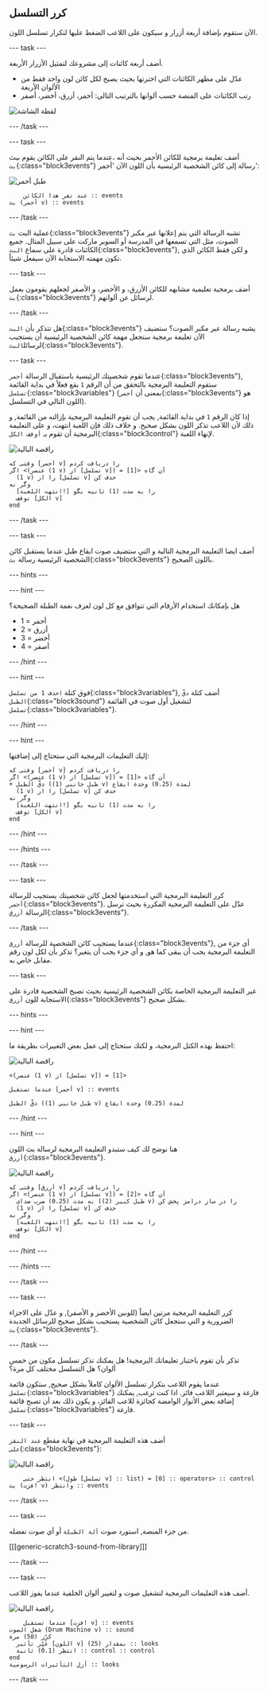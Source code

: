 ## كرر التسلسل

الآن ستقوم بإضافة أربعة أزرار و سيكون على اللاعب الضغط عليها لتكرار تسلسل اللون.

--- task ---

أضف أربعة كائنات إلى مشروعك لتمثيل الأزرار الأربعة.

+ عدّل على مظهر الكائنات التي اخترتها بحيث يصبح لكل كائن لون واحد فقط من الألوان الأربعة
+ رتب الكائنات على المنصة حسب ألوانها بالترتيب التالي: أحمر، أزرق، أخضر، أصفر

![لقطة الشاشة](images/colour-drums.png)

--- /task ---

--- task ---

أضف تعليمة برمجية للكائن الأحمر بحيث أنه ،عندما يتم النقر على الكائن يقوم ببث `بث`{:class="block3events"} رسالة إلى كائن الشخصية الرئيسية بأن اللون الآن 'أحمر':

![طبل أحمر](images/red_drum.png)

```blocks3
    عند نقر هذا الكائن :: events
بث (أحمر v) :: events
```

--- /task ---

عملية البث `بث`{:class="block3events"} تشبه الرسالة التي يتم إعلانها عبر مكبر الصوت، مثل التي تسمعها في المدرسة أو السوبر ماركت على سبيل المثال. جميع الكائنات قادرة على سماع `البث`{:class="block3events"}, و لكن فقط الكائن الذي تكون مهمته الاستجابة الآن سيفعل شيئاً.

--- task ---

أضف برمجية تعليمية مشابهه للكائن الأزرق، و الأخضر، و الأصفر لجعلهم يقومون بعمل `بث`{:class="block3events"} لرسائل عن ألوانهم.

--- /task ---

هل تتذكر بأن `البث`{:class="block3events"} يشبه رسالة عبر مكبر الصوت؟ ستضيف الآن تعليمة برمجية ستجعل مهمة كائن الشخصية الرئيسية أن يستجيب لرسائل`البث`{:class="block3events"}.

--- task ---

عندما تقوم شخصيتك الرئيسية باستقبال الرسالة `أحمر`{:class="block3events"}, ستقوم التعليمة البرمجية بالتحقق من أن الرقم `1` يقع فعلاً في بداية القائمة `تسلسل`{:class="block3variables"} (بمعنى أن `أحمر`{:class="block3events"} هو اللون التالي في التسلسل).

إذا كان الرقم `1` في بداية القائمة, يجب أن تقوم التعليمة البرمجية بإزالته من القائمة, و ذلك لأن اللاعب تذكر اللون بشكل صحيح. و خلاف ذلك فإن اللعبة انتهت، و على التعليمة البرمجية أن تقوم بـ `أوقف الكل`{:class="block3control"} لإنهاء اللعبة.

![راقصة البالية](images/ballerina.png)

```blocks3
وقتی که [أحمر v] را دریافت کردم
اگر <(عنصر (1 v) از [تسلسل v]) = [1]> آن گاه 
  (1 v) را از [تسلسل v] حذف کن
وگر نه 
  [انتهت اللعبة!] را به مدت (1) ثانیه بگو
  توقف [الكل v]
end
```

--- /task ---

--- task ---

أضف ايضا التعليمة البرمجية التالية و التي ستضيف صوت ايقاع طبل عندما يستقبل كائن الشخصية الرئيسية رسالة `بث`{:class="block3events"} باللون الصحيح.

--- hints ---


--- hint ---

هل بإمكانك استخدام الأرقام التي تتوافق مع كل لون لعزف نغمة الطبلة الصحيحة؟

+ 1 = أحمر
+ 2 = أزرق
+ 3 = أخضر
+ 4 = أصفر

--- /hint ---

--- hint ---

فوق كتلة `احذف 1 من تسلسل`{:class="block3variables"}, أضف كتلة `دقّ الطبل`{:class="block3sound"} لتشغيل أول صوت في القائمة `تسلسل`{:class="block3variables"}.

--- /hint ---

--- hint ---

إليك التعليمات البرمجية التي ستحتاج إلى إضافتها:

```blocks3
وقتی که [أحمر v] را دریافت کردم
اگر <(عنصر (1 v) از [تسلسل v]) = [1]> آن گاه 
+ دقّ الطبل ((1) طبل جانبي v) لمدة (0.25) وحدة ايقاع
  (1 v) را از [تسلسل v] حذف کن
وگر نه 
  [انتهت اللعبة!] را به مدت (1) ثانیه بگو
  توقف [الكل v]
end
```

--- /hint ---

--- /hints ---

--- /task ---

--- task ---

كرر التعليمة البرمجية التي استخدمتها لجعل كائن شخصيتك يستجيب للرسالة `أحمر`{:class="block3events"}. عدّل على التعليمة البرمجية المكررة بحيث ترسل الرسالة `أزرق`{:class="block3events"}.

--- /task ---

عندما يستجيب كائن الشخصية للرسالة `أزرق`{:class="block3events"}, أي جزء من التعليمة البرمجية يجب أن يبقى كما هو, و أي جزء يجب أن يتغير؟ تذكر بأن لكل لون رقم مقابل خاص به.

--- task ---

غير التعليمة البرمجية الخاصة بكائن الشخصية الرئيسية بحيث تصبح الشخصية قادرة على الاستجابة للون `أزرق`{:class="block3events"} بشكل صحيح.

--- hints ---


--- hint ---

احتفظ بهذه الكتل البرمجية، و لكنك ستحتاج إلى عمل بعض التغييرات بطريقة ما:

![راقصة البالية](images/ballerina.png)

```blocks3
<(عنصر (1 v) از [تسلسل v]) = [1]>

عندما تستقبل [أحمر v] :: events

دقّ الطبل ((1) طبل جانبي v) لمدة (0.25) وحدة ايقاع
```

--- /hint ---

--- hint ---

هنا نوضح لك كيف ستبدو التعليمة البرمجية لرسالة بث اللون `أزرق`{:class="block3events"}.

![راقصة البالية](images/ballerina.png)

```blocks3
وقتی که [أزرق v] را دریافت کردم
اگر <(عنصر (1 v) از [تسلسل v]) = [2]> آن گاه 
  به مدت (0.25) ضرب صدای ((2) طبل كبیر v) را در ساز درامز پخش کن
  (1 v) را از [تسلسل v] حذف کن
وگر نه 
  [انتهت اللعبة!] را به مدت (1) ثانیه بگو
  توقف [الكل v]
end
```

--- /hint ---

--- /hints ---

--- /task ---

--- task ---

كرر التعليمة البرمجية مرتين ايضاً (للونين الأخضر و الأصفر), و عدّل على الاجزاء الضرورية و التي ستجعل كائن الشخصية يستجيب بشكل صحيح للرسائل الجديدة `بث`{:class="block3events"}.

--- /task ---

تذكر بأن تقوم باختبار تعليماتك البرمجية! هل يمكنك تذكر تسلسل مكون من خمس ألوان؟ هل التسلسل مختلف كل مرة؟

عندما يقوم اللاعب بتكرار تسلسل الألوان كاملاً بشكل صحيح, ستكون قائمة `تسلسل`{:class="block3variables"} فارغة و سيعتبر اللاعب فائز. اذا كنت ترغب, يمكنك إضافة بعض الأنوار الوامضة كجائزة للاعب الفائز، و يكون ذلك بعد أن تصبح قائمة `تسلسل`{:class="block3variables"} فارغة.

--- task ---

أضف هذه التعليمة البرمجية في نهاية مقطع `عند النقر على`{:class="block3events"}:

![راقصة البالية](images/ballerina.png)

```blocks3
    انتظر حتى <(طول [تسلسل v] :: list) = [0] :: operators> :: control
بث (فزت! v) وانتظر :: events
```

--- /task ---

--- task ---

من جزء المنصة, استورد صوت `آلة الطبلة` أو أي صوت تفضله.

[[[generic-scratch3-sound-from-library]]]

--- /task ---

--- task ---

أضف هذه التعليمات البرمجية لتشغيل صوت و لتغيير ألوان الخلفية عندما يفوز اللاعب.

![راقصة البالية](images/stage.png)

```blocks3
    عندما تستقبل [فزت! v] :: events
شغل الصوت (Drum Machine v) :: sound
كرِّر (50) مرة 
  غيِّر تأثير [اللون v] بمقدار (25) :: looks
  انتظر (0.1) ثانية :: control :: control
end
أزل التأثيرات الرسومية :: looks
```

--- /task ---